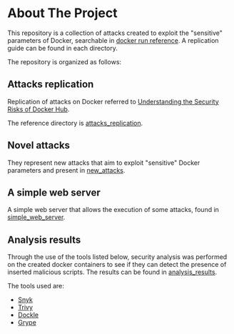 # About The Project

This repository is a collection of attacks created to exploit the "sensitive" parameters of Docker, searchable in [docker run reference](https://docs.docker.com/engine/reference/commandline/run/). A replication guide can be found in each directory.

The repository is organized as follows:

## Attacks replication

Replication of attacks on Docker referred to [Understanding the Security Risks of Docker Hub](https://www-users.cse.umn.edu/~kjlu/papers/docker.pdf).

The reference directory is [attacks_replication](https://github.com/vitaleantonio/docker_attacks/tree/main/attacks_replication).

## Novel attacks

They represent new attacks that aim to exploit "sensitive" Docker parameters and present in [new_attacks](https://github.com/vitaleantonio/docker_attacks/tree/main/new_attacks).

## A simple web server

A simple web server that allows the execution of some attacks, found in [simple_web_server](https://github.com/vitaleantonio/docker_attacks/tree/main/simple_web_server).

## Analysis results 

Through the use of the tools listed below, security analysis was performed on the created docker containers to see if they can detect the presence of inserted malicious scripts. The results can be found in [analysis_results](https://github.com/vitaleantonio/docker_attacks/tree/main/analysis_results).

The tools used are:

- [Snyk](https://snyk.io)
- [Trivy](https://trivy.dev)
- [Dockle](https://containers.goodwith.tech/)
- [Grype](https://github.com/anchore/grype)
